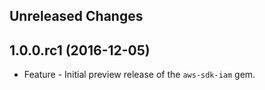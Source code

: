 Unreleased Changes
------------------

1.0.0.rc1 (2016-12-05)
------------------

* Feature - Initial preview release of the `aws-sdk-iam` gem.

